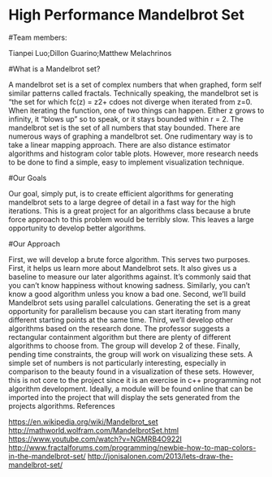 # High Performance Mandelbrot Set
#Team members:

Tianpei Luo;Dillon Guarino;Matthew Melachrinos

#What is a Mandelbrot set?

A mandelbrot set is a set of complex numbers that when graphed, form self similar patterns called fractals. Technically speaking, the mandelbrot set is “the set for which fc(z) = z2+ cdoes not diverge when iterated from z=0. When iterating the function, one of two things can happen. Either z grows to infinity, it “blows up” so to speak, or it stays bounded within r = 2. The mandelbrot set is the set of all numbers that stay bounded. 
There are numerous ways of graphing a mandelbrot set. One rudimentary way is to take a linear mapping approach. There are also distance estimator algorithms and histogram color table plots. However, more research needs to be done to find a simple, easy to implement visualization technique.

#Our Goals

Our goal, simply put, is to create efficient algorithms for generating mandelbrot sets to a large degree of detail in a fast way for the high iterations. This is a great project for an algorithms class because a brute force approach to this problem would be terribly slow. This leaves a large opportunity to develop better algorithms. 

#Our Approach 

First, we will develop a brute force algorithm. This serves two purposes. First, it helps us learn more about Mandelbrot sets. It also gives us a baseline to measure our later algorithms against. It’s commonly said that you can’t know happiness without knowing sadness. Similarly, you can’t know a good algorithm unless you know a bad one.
Second, we’ll build Mandelbrot sets using parallel calculations. Generating the set is a great opportunity for parallelism because you can start iterating from many different starting points at the same time. 
Third, we’ll develop other algorithms based on the research done. The professor suggests a rectangular containment algorithm but there are plenty of different algorithms to choose from. The group will develop 2 of these.
Finally, pending time constraints, the group will work on visualizing these sets. A simple set of numbers is not particularly interesting, especially in comparison to the beauty found in a visualization of these sets. However, this is not core to the project since it is an exercise in c++ programming not algorithm development. Ideally, a module will be found online that can be imported into the project that will display the sets generated from the projects algorithms. 
References

https://en.wikipedia.org/wiki/Mandelbrot_set
http://mathworld.wolfram.com/MandelbrotSet.html
https://www.youtube.com/watch?v=NGMRB4O922I
http://www.fractalforums.com/programming/newbie-how-to-map-colors-in-the-mandelbrot-set/
http://jonisalonen.com/2013/lets-draw-the-mandelbrot-set/


